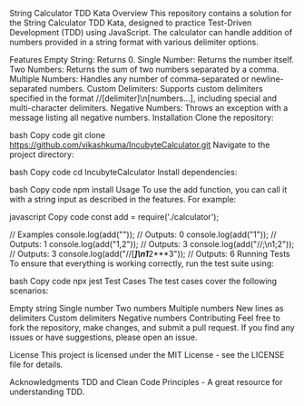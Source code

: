 String Calculator TDD Kata
Overview
This repository contains a solution for the String Calculator TDD Kata, designed to practice Test-Driven Development (TDD) using JavaScript. The calculator can handle addition of numbers provided in a string format with various delimiter options.

Features
Empty String: Returns 0.
Single Number: Returns the number itself.
Two Numbers: Returns the sum of two numbers separated by a comma.
Multiple Numbers: Handles any number of comma-separated or newline-separated numbers.
Custom Delimiters: Supports custom delimiters specified in the format //[delimiter]\n[numbers…], including special and multi-character delimiters.
Negative Numbers: Throws an exception with a message listing all negative numbers.
Installation
Clone the repository:

bash
Copy code
git clone https://github.com/vikashkuma/IncubyteCalculator.git
Navigate to the project directory:

bash
Copy code
cd IncubyteCalculator
Install dependencies:

bash
Copy code
npm install
Usage
To use the add function, you can call it with a string input as described in the features. For example:

javascript
Copy code
const add = require('./calculator');

// Examples
console.log(add("")); // Outputs: 0
console.log(add("1")); // Outputs: 1
console.log(add("1,2")); // Outputs: 3
console.log(add("//;\n1;2")); // Outputs: 3
console.log(add("//[***]\n1***2***3")); // Outputs: 6
Running Tests
To ensure that everything is working correctly, run the test suite using:

bash
Copy code
npx jest
Test Cases
The test cases cover the following scenarios:

Empty string
Single number
Two numbers
Multiple numbers
New lines as delimiters
Custom delimiters
Negative numbers
Contributing
Feel free to fork the repository, make changes, and submit a pull request. If you find any issues or have suggestions, please open an issue.

License
This project is licensed under the MIT License - see the LICENSE file for details.

Acknowledgments
TDD and Clean Code Principles - A great resource for understanding TDD.